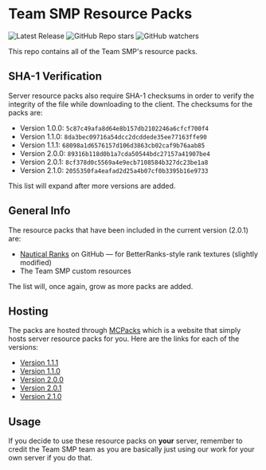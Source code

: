 # Team SMP Resource Packs

![Latest Release](https://img.shields.io/github/v/release/Team-SMP/teamsmp-packs?logo=github&label=latest%20release)
![GitHub Repo stars](https://img.shields.io/github/stars/Team-SMP/teamsmp-packs?style=flat&logo=github)
![GitHub watchers](https://img.shields.io/github/watchers/Team-SMP/teamsmp-packs?style=flat&logo=github)

This repo contains all of the Team SMP's resource packs.

## SHA-1 Verification
Server resource packs also require SHA-1 checksums in order to verify the integrity of the file while downloading to the client. The checksums for the packs are:
* Version 1.0.0: `5c87c49afa8d64e8b157db2102246a6cfcf700f4`
* Version 1.1.0: `8da3bec09716a54dcc2dcddede35ee77163ffe90`
* Version 1.1.1: `68098a1d6576157d106d3863cb02caf9b76aab85`
* Version 2.0.0: `89316b118d0b1a7cda50544bdc27157a41907be4`
* Version 2.0.1: `8cf378d0c5569a4e9ecb7108584b327dc23be1a8`
* Version 2.1.0: `2055350fa4eafad2d25a4b07cf0b3395b16e9733`

This list will expand after more versions are added.

## General Info
The resource packs that have been included in the current version (2.0.1) are:
* [Nautical Ranks](https://github.com/DeathEnderMan/Nautical-Ranks) on GitHub — for BetterRanks-style rank textures (slightly modified)
* The Team SMP custom resources

The list will, once again, grow as more packs are added.

## Hosting
The packs are hosted through [MCPacks](https://mc-packs.net/) which is a website that simply hosts server resource packs for you. Here are the links for each of the versions:
* [Version 1.1.1](https://mc-packs.net/download/68098a1d6576157d106d3863cb02caf9b76aab85)
* [Version 1.1.0](https://mc-packs.net/download/8da3bec09716a54dcc2dcddede35ee77163ffe90)
* [Version 2.0.0](https://mc-packs.net/download/89316b118d0b1a7cda50544bdc27157a41907be4)
* [Version 2.0.1](https://mc-packs.net/download/8cf378d0c5569a4e9ecb7108584b327dc23be1a8)
* [Version 2.1.0](https://download.mc-packs.net/pack/2055350fa4eafad2d25a4b07cf0b3395b16e9733.zip)

## Usage
If you decide to use these resource packs on **your** server, remember to credit the Team SMP team as you are basically just using our work for your own server if you do that.
